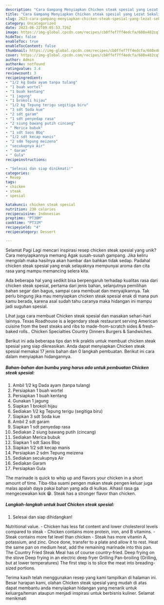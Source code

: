 ```yaml
---
description: "Cara Gampang Menyiapkan Chicken steak spesial yang Lezat Sekali, Enak"
title: "Cara Gampang Menyiapkan Chicken steak spesial yang Lezat Sekali, Enak"
slug: 2623-cara-gampang-menyiapkan-chicken-steak-spesial-yang-lezat-sekali-enak
category: Uncategorized
date: 2023-06-22T09:05:53.726Z
image: https://img-global.cpcdn.com/recipes/cb0ffef7ff4edcfa/680x482cq70/chicken-steak-spesial-foto-resep-utama.jpg
hideToc: false
enableToc: true
enableTocContent: false
thumbnail: https://img-global.cpcdn.com/recipes/cb0ffef7ff4edcfa/680x482cq70/chicken-steak-spesial-foto-resep-utama.jpg
cover: https://img-global.cpcdn.com/recipes/cb0ffef7ff4edcfa/680x482cq70/chicken-steak-spesial-foto-resep-utama.jpg
author: Admin
authorAv: notfound
ratingvalue: 3.4
reviewcount: 3
recipeingredient:
- "1/2 kg Dada ayam tanpa tulang"
- "1 buah wortel"
- "1 buah kentang"
- "1 jagung"
- "1 brokoli hijau"
- "1/2 kg Tepung terigu segitiga biru"
- "3 sdt Soda kue"
- "2 sdt garam"
- "1 sdt penyedap rasa"
- "2 siung bawang putih cincang"
- " Merica bubuk"
- "1 sdt Saos Bbq"
- "1/2 sdt kecap manis"
- "2 sdm Tepung meizena"
- "secukupnya Air"
- " Garam"
- " Gula"
recipeinstructions:

- "Selesai dan siap dinikmati!"
categories:
- Resep
tags:
- chicken
- steak
- spesial

katakunci: chicken steak spesial 
nutrition: 230 calories
recipecuisine: Indonesian
preptime: "PT30M"
cooktime: "PT31M"
recipeyield: "4"
recipecategory: Dessert

---
```



Selamat Pagi Lagi mencari inspirasi resep chicken steak spesial yang unik? Cara menyiapkannya memang Agak susah-susah gampang. Jika keliru mengolah maka hasilnya akan hambar dan bahkan tidak sedap. Padahal chicken steak spesial yang enak selayaknya mempunyai aroma dan cita rasa yang mampu memancing selera kita.


Ada beberapa hal yang sedikit bisa berpengaruh terhadap kualitas rasa dari chicken steak spesial, pertama dari jenis bahan, selanjutnya pemilihan bahan segar dan bagus, sampai cara membuat dan menyajikannya. Tak perlu bingung jika mau menyiapkan chicken steak spesial enak di mana pun kamu berada, karena asal sudah tahu caranya maka hidangan ini mampu jadi suguhan spesial.

Lihat juga cara membuat Chicken steak spesial dan masakan sehari-hari lainnya. Texas Roadhouse is a legendary steak restaurant serving American cuisine from the best steaks and ribs to made-from-scratch sides &amp; fresh-baked rolls.. Chicken Specialties Country Dinners Burgers &amp; Sandwiches.


Berikut ini ada beberapa tips dan trik praktis untuk membuat chicken steak spesial yang siap dikreasikan. Anda dapat menyiapkan Chicken steak spesial memakai 17 jenis bahan dan 0 langkah pembuatan. Berikut ini cara dalam menyiapkan hidangannya.

<!--inarticleads1-->

##### Bahan-bahan dan bumbu yang harus ada untuk pembuatan Chicken steak spesial:

1. Ambil 1/2 kg Dada ayam (tanpa tulang)
1. Persiapkan 1 buah wortel
1. Persiapkan 1 buah kentang
1. Gunakan 1 jagung
1. Siapkan 1 brokoli hijau
1. Sediakan 1/2 kg Tepung terigu (segitiga biru)
1. Siapkan 3 sdt Soda kue
1. Ambil 2 sdt garam
1. Siapkan 1 sdt penyedap rasa
1. Sediakan 2 siung bawang putih (cincang)
1. Sediakan  Merica bubuk
1. Siapkan 1 sdt Saos Bbq
1. Siapkan 1/2 sdt kecap manis
1. Persiapkan 2 sdm Tepung meizena
1. Sediakan secukupnya Air
1. Sediakan  Garam
1. Persiapkan  Gula


The marinade is quick to whip up and flavors your chicken in a short amount of time. Tiba-tiba suami pengen makan steak pengen keluar juga malas apalah daya pakai bahan yang ada di kulkas. Alhasil rasa ga mengecewakan kok 😁. Steak has a stronger flavor than chicken. 

<!--inarticleads2-->

##### Langkah-langkah untuk buat Chicken steak spesial:


1. Selesai dan siap dihidangkan!

Nutritional value. - Chicken has less fat content and lower cholesterol levels compared to steak - Chicken contains more protein, iron, and B vitamins. - Steak contains more fat level than chicken - Steak has more vitamin A, potassium, and zinc. Once done, transfer to a plate and allow it to rest. Heat the same pan on medium heat, add the remaining marinade into this pan. The Country Fried Steak Meal has of course country-fried. Deep frying on the stove Deep frying in an electric deep fryer Grilling Pan-broiling (Grilling, but at lower temperatures) The first step is to slice the meat into breading-sized portions. 

Terima kasih telah menggunakan resep yang kami tampilkan di halaman ini. Besar harapan kami, olahan Chicken steak spesial yang mudah di atas dapat membantu anda menyiapkan hidangan yang menarik untuk keluarga/teman ataupun menjadi inspirasi untuk berbisnis kuliner. Selamat menikmati
